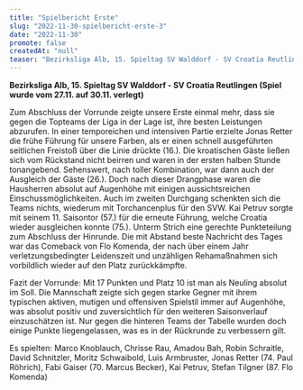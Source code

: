 ```yaml
---
title: "Spielbericht Erste"
slug: "2022-11-30-spielbericht-erste-3"
date: "2022-11-30"
promote: false
createdAt: "null"
teaser: "Bezirksliga Alb, 15. Spieltag SV Walddorf - SV Croatia Reutlingen 2:2"
---
```

**Bezirksliga Alb, 15. Spieltag SV Walddorf - SV Croatia Reutlingen (Spiel wurde vom 27.11. auf 30.11. verlegt)**

Zum Abschluss der Vorrunde zeigte unsere Erste einmal mehr, dass sie gegen die Topteams der Liga in der Lage ist, ihre besten Leistungen abzurufen. In einer temporeichen und intensiven Partie erzielte Jonas Retter die frühe Führung für unsere Farben, als er einen schnell ausgeführten seitlichen Freistoß über die Linie drückte (16.). Die kroatischen Gäste ließen sich vom Rückstand nicht beirren und waren in der ersten halben Stunde tonangebend. Sehenswert, nach toller Kombination, war dann auch der Ausgleich der Gäste (26.). Doch nach dieser Drangphase waren die Hausherren absolut auf Augenhöhe mit einigen aussichtsreichen Einschussmöglichkeiten. Auch im zweiten Durchgang schenkten sich die Teams nichts, wiederum mit Torchancenplus für den SVW. Kai Petruv sorgte mit seinem 11. Saisontor (57.) für die erneute Führung, welche Croatia wieder ausgleichen konnte (75.). Unterm Strich eine gerechte Punkteteilung zum Abschluss der Hinrunde. Die mit Abstand beste Nachricht des Tages war das Comeback von Flo Komenda, der nach über einem Jahr verletzungsbedingter Leidenszeit und unzähligen Rehamaßnahmen sich vorbildlich wieder auf den Platz zurückkämpfte.

Fazit der Vorrunde: Mit 17 Punkten und Platz 10 ist man als Neuling absolut im Soll. Die Mannschaft zeigte sich gegen starke Gegner mit ihrem typischen aktiven, mutigen und offensiven Spielstil immer auf Augenhöhe, was absolut positiv und zuversichtlich für den weiteren Saisonverlauf einzuschätzen ist. Nur gegen die hinteren Teams der Tabelle wurden doch einige Punkte liegengelassen, was es in der Rückrunde zu verbessern gilt.

Es spielten: Marco Knoblauch, Chrisse Rau, Amadou Bah, Robin Schraitle, David Schnitzler, Moritz Schwaibold, Luis Armbruster, Jonas Retter (74. Paul Röhrich), Fabi Gaiser (70. Marcus Becker), Kai Petruv, Stefan Tilgner (87. Flo Komenda)
